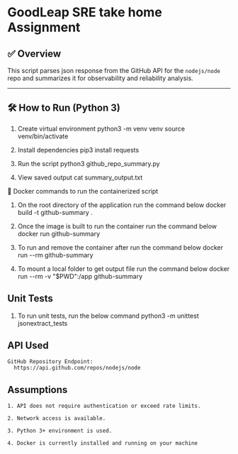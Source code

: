 # GoodLeap SRE take home Assignment

## ✅ Overview

This script parses json response from the GitHub API for the `nodejs/node` repo and summarizes it for observability and reliability analysis.

---

## 🛠️ How to Run (Python 3)

   1. Create virtual environment
      python3 -m venv venv
      source venv/bin/activate 
   
   2. Install dependencies 
       pip3 install requests

   3. Run the script
       python3 github_repo_summary.py

   4. View saved output
       cat summary_output.txt

🐳 Docker commands to run the containerized script
   1. On the root directory of the application run the command below
      docker build -t github-summary .
   
   2. Once the image is built to run the container run the command below
      docker run github-summary

   3. To run and remove the container after run the command below
      docker run --rm github-summary

   4. To mount a local folder to get output file run the command below
      docker run --rm -v "$PWD":/app github-summary

## Unit Tests
   1. To run unit tests, run the below command
      python3 -m unittest jsonextract_tests

## API Used
    GitHub Repository Endpoint:
      https://api.github.com/repos/nodejs/node

## Assumptions
    1. API does not require authentication or exceed rate limits.

    2. Network access is available.

    3. Python 3+ environment is used.

    4. Docker is currently installed and running on your machine